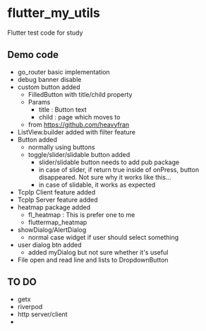 # flutter_my_utils

Flutter test code for study

## Demo code

- go_router basic implementation
- debug banner disable
- custom button added
  - FilledButton with title/child property
  - Params
    - title : Button text
    - child : page which moves to
  - from <https://github.com/heavyfran>
- ListView.builder added with filter feature
- Button added
  - normally using buttons
  - toggle/slider/slidable button added
    - slider/slidable button needs to add pub package
    - in case of slider, if return true inside of onPress, button disappeared. Not sure why it works like this...
    - in case of slidable, it works as expected
- TcpIp Client feature added
- TcpIp Server feature added
- heatmap package added
  - fl_heatmap : This is prefer one to me
  - fluttermap_heatmap
- showDialog/AlertDialog
  - normal case widget if user should select something
- user dialog btn added
  - added myDialog but not sure whether it's useful
- File open and read line and lists to DropdownButton

## TO DO

- getx
- riverpod
- http server/client
- 